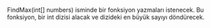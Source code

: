 FindMax(int[] numbers) isminde bir fonksiyon yazmaları istenecek. Bu fonksiyon, bir int dizisi alacak ve dizideki en büyük sayıyı döndürecek.
